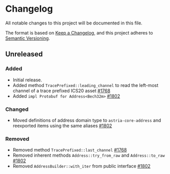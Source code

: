 <!-- markdownlint-disable no-duplicate-heading -->

# Changelog

All notable changes to this project will be documented in this file.

The format is based on [Keep a Changelog](https://keepachangelog.com/en/1.1.0/),
and this project adheres to [Semantic Versioning](https://semver.org/spec/v2.0.0.html).

## Unreleased

### Added

- Initial release.
- Added method `TracePrefixed::leading_channel` to read the left-most channel of
  a trace prefixed ICS20 asset [#1768](https://github.com/astriaorg/astria/pull/1768)
- Added `impl Protobuf for Address<Bech32m>` [#1802](https://github.com/astriaorg/astria/pull/1802)

### Changed

- Moved definitions of address domain type to `astria-core-address` and
  reexported items using the same aliases [#1802](https://github.com/astriaorg/astria/pull/1802)

### Removed

- Removed method `TracePrefixed::last_channel` [#1768](https://github.com/astriaorg/astria/pull/1768)
- Removed inherent methods `Address::try_from_raw` and `Address::to_raw`
  [#1802](https://github.com/astriaorg/astria/pull/1802)
- Removed `AddressBuilder::with_iter` from public interface [#1802](https://github.com/astriaorg/astria/pull/1802)
